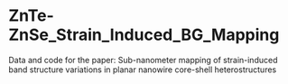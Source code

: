 # ZnTe-ZnSe_Strain_Induced_BG_Mapping
Data and code for the paper: Sub-nanometer mapping of strain-induced band structure variations in planar nanowire core-shell heterostructures 
